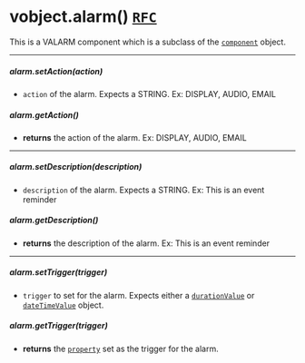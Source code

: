 # vobject.alarm() [`RFC`](http://tools.ietf.org/html/rfc5545#section-3.6.6)

This is a VALARM component which is a subclass of the [`component`](./component.md) object.

-----------------------------------------------------------------------------------------

##### alarm.setAction(action)

- `action` of the alarm. Expects a STRING. Ex: DISPLAY, AUDIO, EMAIL

##### alarm.getAction()

- **returns** the action of the alarm. Ex: DISPLAY, AUDIO, EMAIL

-----------------------------------------------------------------------------------------

##### alarm.setDescription(description)

- `description` of the alarm. Expects a STRING. Ex: This is an event reminder

##### alarm.getDescription()

- **returns** the description of the alarm. Ex: This is an event reminder

-----------------------------------------------------------------------------------------

##### alarm.setTrigger(trigger)

- `trigger` to set for the alarm. Expects either a [`durationValue`](./durationValue.md) or [`dateTimeValue`](./dateTimeValue.md) object.

##### alarm.getTrigger(trigger)

- **returns** the [`property`](./property.md) set as the trigger for the alarm.
